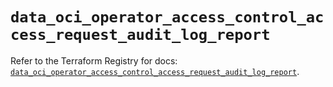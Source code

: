 # `data_oci_operator_access_control_access_request_audit_log_report`

Refer to the Terraform Registry for docs: [`data_oci_operator_access_control_access_request_audit_log_report`](https://registry.terraform.io/providers/oracle/oci/7.19.0/docs/data-sources/operator_access_control_access_request_audit_log_report).
